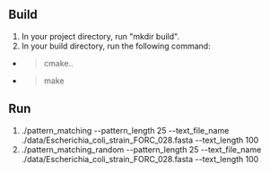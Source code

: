 ## Build
1. In your project directory, run "mkdir build".
2. In your build directory, run the following command:
* > cmake..
* > make
## Run 
1. ./pattern_matching --pattern_length 25 --text_file_name ./data/Escherichia_coli_strain_FORC_028.fasta --text_length 100
2. ./pattern_matching_random --pattern_length 25 --text_file_name ./data/Escherichia_coli_strain_FORC_028.fasta --text_length 100


